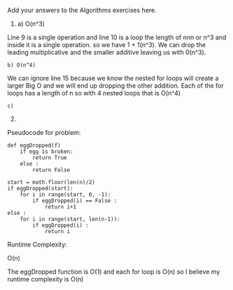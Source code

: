 Add your answers to the Algorithms exercises here.

1)
    a) O(n^3)

Line 9 is a single operation and line 10 is a loop the length of n*n*n or n^3 and inside it is a single operation. so we have 1 + 1(n^3). We can drop the leading multiplicative and the smaller additive leaving us with 0(n^3). 

    b) O(n^4)

We can ignore line 15 because we know the nested for loops will create a larger Big O and we will end up dropping the other addition. Each of the for loops has a length of n so with 4 nested loops that is O(n^4)

    c) 
2)

Pseudocode for problem:

    def eggDropped(f)
        if egg is broken:
            return True
        else :
            return False

    start = math.floor(len(n)/2)
    if eggDropped(start):
        for i in range(start, 0, -1):
            if eggDropped(i) == False :
                return i+1
    else :
        for i in range(start, len(n-1)):
            if eggDropped(i) :
                return i

Runtime Complexity:

O(n)

The eggDropped function is O(1) and each for loop is O(n) so I believe my runtime complexity is O(n)